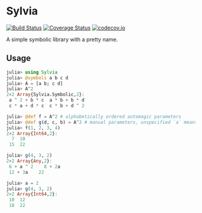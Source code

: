 # Sylvia
[![Build Status](https://travis-ci.org/eveydee/Sylvia.jl.svg?branch=master)](https://travis-ci.org/eveydee/Sylvia.jl)
[![Coverage Status](https://coveralls.io/repos/eveydee/Sylvia.jl/badge.svg?branch=master&service=github)](https://coveralls.io/github/eveydee/Sylvia.jl?branch=master)
[![codecov.io](http://codecov.io/github/eveydee/Sylvia.jl/coverage.svg?branch=master)](http://codecov.io/github/eveydee/Sylvia.jl?branch=master)

A simple symbolic library with a pretty name.

## Usage

```julia
julia> using Sylvia
julia> @symbols a b c d
julia> A = [a b; c d]
julia> A^2
2×2 Array{Sylvia.Symbolic,2}:
 a ^ 2 + b * c  a * b + b * d
 c * a + d * c  c * b + d ^ 2

julia> @def f = A^2 # alphabetically ordered automagic parameters
julia> @def g(d, c, b) = A^2 # manual parameters, unspecified `a` means global
julia> f(1, 2, 3, 4)
2×2 Array{Int64,2}:
  7  10
 15  22

julia> g(4, 3, 2)
2×2 Array{Any,2}:
 6 + a ^ 2    8 + 2a
 12 + 3a    22

julia> a = 2
julia> g(4, 3, 2)
2×2 Array{Int64,2}:
 10  12
 18  22
```
